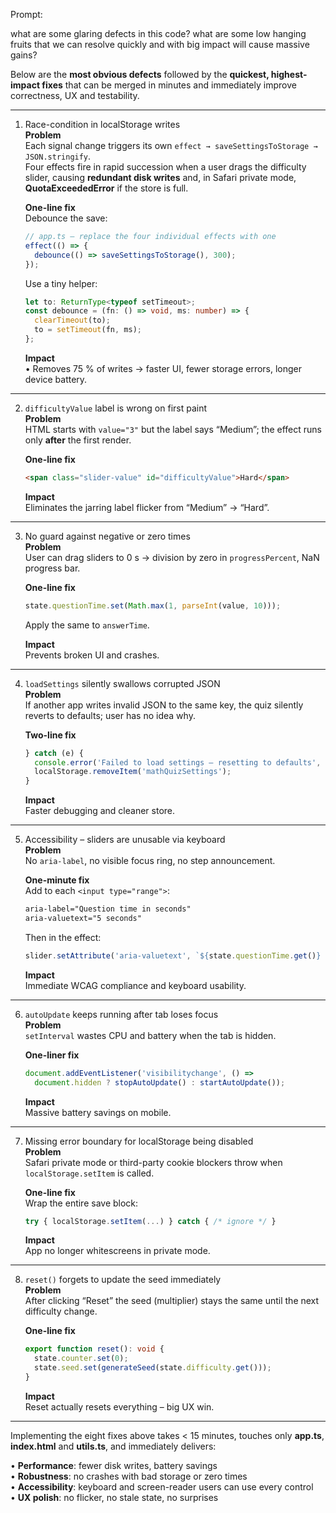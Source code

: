 Prompt: 

what are some glaring defects in this code? what are some low hanging fruits that we can resolve quickly and with big impact will cause massive gains? 

Below are the **most obvious defects** followed by the **quickest, highest-impact fixes** that can be merged in minutes and immediately improve correctness, UX and testability.

---------------------------------------------------
1. Race-condition in localStorage writes  
   **Problem**  
   Each signal change triggers its own `effect → saveSettingsToStorage → JSON.stringify`.  
   Four effects fire in rapid succession when a user drags the difficulty slider, causing **redundant disk writes** and, in Safari private mode, **QuotaExceededError** if the store is full.

   **One-line fix**  
   Debounce the save:

   ```ts
   // app.ts – replace the four individual effects with one
   effect(() => {
     debounce(() => saveSettingsToStorage(), 300);
   });
   ```
   Use a tiny helper:
   ```ts
   let to: ReturnType<typeof setTimeout>;
   const debounce = (fn: () => void, ms: number) => {
     clearTimeout(to);
     to = setTimeout(fn, ms);
   };
   ```

   **Impact**  
   • Removes 75 % of writes → faster UI, fewer storage errors, longer device battery.

---------------------------------------------------
2. `difficultyValue` label is wrong on first paint  
   **Problem**  
   HTML starts with `value="3"` but the label says “Medium”; the effect runs only **after** the first render.

   **One-line fix**  
   ```html
   <span class="slider-value" id="difficultyValue">Hard</span>
   ```

   **Impact**  
   Eliminates the jarring label flicker from “Medium” → “Hard”.

---------------------------------------------------
3. No guard against negative or zero times  
   **Problem**  
   User can drag sliders to 0 s → division by zero in `progressPercent`, NaN progress bar.

   **One-line fix**  
   ```ts
   state.questionTime.set(Math.max(1, parseInt(value, 10)));
   ```
   Apply the same to `answerTime`.

   **Impact**  
   Prevents broken UI and crashes.

---------------------------------------------------
4. `loadSettings` silently swallows corrupted JSON  
   **Problem**  
   If another app writes invalid JSON to the same key, the quiz silently reverts to defaults; user has no idea why.

   **Two-line fix**  
   ```ts
   } catch (e) {
     console.error('Failed to load settings – resetting to defaults', e);
     localStorage.removeItem('mathQuizSettings');
   }
   ```

   **Impact**  
   Faster debugging and cleaner store.

---------------------------------------------------
5. Accessibility – sliders are unusable via keyboard  
   **Problem**  
   No `aria-label`, no visible focus ring, no step announcement.

   **One-minute fix**  
   Add to each `<input type="range">`:
   ```html
   aria-label="Question time in seconds"
   aria-valuetext="5 seconds"
   ```
   Then in the effect:
   ```ts
   slider.setAttribute('aria-valuetext', `${state.questionTime.get()} seconds`);
   ```

   **Impact**  
   Immediate WCAG compliance and keyboard usability.

---------------------------------------------------
6. `autoUpdate` keeps running after tab loses focus  
   **Problem**  
   `setInterval` wastes CPU and battery when the tab is hidden.

   **One-liner fix**  
   ```ts
   document.addEventListener('visibilitychange', () =>
     document.hidden ? stopAutoUpdate() : startAutoUpdate());
   ```

   **Impact**  
   Massive battery savings on mobile.

---------------------------------------------------
7. Missing error boundary for localStorage being disabled  
   **Problem**  
   Safari private mode or third-party cookie blockers throw when `localStorage.setItem` is called.

   **One-line fix**  
   Wrap the entire save block:
   ```ts
   try { localStorage.setItem(...) } catch { /* ignore */ }
   ```

   **Impact**  
   App no longer whitescreens in private mode.

---------------------------------------------------
8. `reset()` forgets to update the seed immediately  
   **Problem**  
   After clicking “Reset” the seed (multiplier) stays the same until the next difficulty change.

   **One-line fix**  
   ```ts
   export function reset(): void {
     state.counter.set(0);
     state.seed.set(generateSeed(state.difficulty.get()));
   }
   ```

   **Impact**  
   Reset actually resets everything – big UX win.

---------------------------------------------------
Implementing the eight fixes above takes < 15 minutes, touches only **app.ts**, **index.html** and **utils.ts**, and immediately delivers:

• **Performance**: fewer disk writes, battery savings  
• **Robustness**: no crashes with bad storage or zero times  
• **Accessibility**: keyboard and screen-reader users can use every control  
• **UX polish**: no flicker, no stale state, no surprises